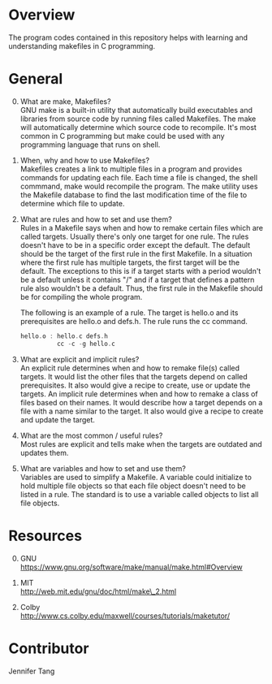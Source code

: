 # Overview #
The program codes contained in this repository helps with learning and understanding makefiles in C programming.  

# General #
0. What are make, Makefiles?  
GNU make is a built-in utility that automatically build executables and libraries from source code by running files called Makefiles.  The make will automatically determine which source code to recompile.  It's most common in C programming but make could be used with any programming language that runs on shell.  

1. When, why and how to use Makefiles?  
Makefiles creates a link to multiple files in a program and provides commands for updating each file.  Each time a file is changed, the shell commmand, make would recompile the program.  The make utility uses the Makefile database to find the last modification time of the file to determine which file to update.  

2. What are rules and how to set and use them?  
Rules in a Makefile says when and how to remake certain files which are called targets.  Usually there's only one target for one rule.  The rules doesn't have to be in a specific order except the default.  The default should be the target of the first rule in the first Makefile.  In a situation where the first rule has multiple targets, the first target will be the default.  The exceptions to this is if a target starts with a period wouldn't be a default unless it contains "/" and if a target that defines a pattern rule also wouldn't be a default.  Thus, the first rule in the Makefile should be for compiling the whole program.  

    The following is an example of a rule.  The target is hello.o and its prerequisites are hello.o and defs.h.  The rule runs the cc command.  
    ```C
    hello.o : hello.c defs.h
              cc -c -g hello.c
    ```

3. What are explicit and implicit rules?  
An explicit rule determines when and how to remake file(s) called targets.  It would list the other files that the targets depend on called prerequisites.  It also would give a recipe to create, use or update the targets.  An implicit rule determines when and how to remake a class of files based on their names.  It would describe how a target depends on a file with a name similar to the target.  It also would give a recipe to create and update the target.  

4. What are the most common / useful rules?  
Most rules are explicit and tells make when the targets are outdated and updates them.  

5. What are variables and how to set and use them?  
Variables are used to simplify a Makefile.  A variable could initialize to hold multiple file objects so that each file object doesn't need to be listed in a rule.  The standard is to use a variable called objects to list all file objects.  

# Resources #
0. GNU  
https://www.gnu.org/software/make/manual/make.html#Overview  

1. MIT  
http://web.mit.edu/gnu/doc/html/make\_2.html  

2. Colby  
http://www.cs.colby.edu/maxwell/courses/tutorials/maketutor/  

# Contributor #
Jennifer Tang  
